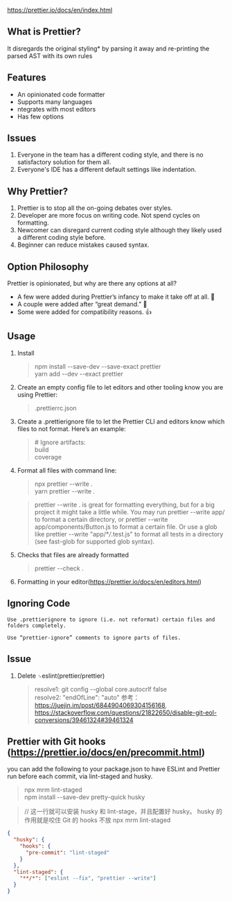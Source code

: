 <https://prettier.io/docs/en/index.html>

## What is Prettier?

It disregards the original styling\* by parsing it away and re-printing the parsed AST with its own rules

## Features

- An opinionated code formatter
- Supports many languages
- ntegrates with most editors
- Has few options

## Issues

1. Everyone in the team has a different coding style, and there is no satisfactory solution for them all.
2. Everyone's IDE has a different default settings like indentation.

## Why Prettier?

1. Prettier is to stop all the on-going debates over styles.
2. Developer are more focus on writing code. Not spend cycles on formatting.
3. Newcomer can disregard current coding style although they likely used a different coding style before.
4. Beginner can reduce mistakes caused syntax.

## Option Philosophy

Prettier is opinionated, but why are there any options at all?

- A few were added during Prettier’s infancy to make it take off at all. 🚀
- A couple were added after “great demand.” 🤔
- Some were added for compatibility reasons. 👍

## Usage

1. Install
   > npm install --save-dev --save-exact prettier  
   > yarn add --dev --exact prettier
2. Create an empty config file to let editors and other tooling know you are using Prettier:
   > .prettierrc.json
3. Create a .prettierignore file to let the Prettier CLI and editors know which files to not format. Here’s an example:
   > \# Ignore artifacts:  
   > build  
   > coverage
4. Format all files with command line:

   > npx prettier --write .  
   > yarn prettier --write .

   > prettier --write . is great for formatting everything, but for a big project it might take a little while. You may run prettier --write app/ to format a certain directory, or prettier --write app/components/Button.js to format a certain file. Or use a glob like prettier --write "app/\*_/_.test.js" to format all tests in a directory (see fast-glob for supported glob syntax).

5. Checks that files are already formatted
   > prettier --check .
6. Formatting in your editor(https://prettier.io/docs/en/editors.html)
   >

## Ignoring Code

    Use .prettierignore to ignore (i.e. not reformat) certain files and folders completely.

    Use “prettier-ignore” comments to ignore parts of files.

## Issue

   1. Delete `␍`eslint(prettier/prettier)
      > resolve1: git config --global core.autocrlf false  
      > resolve2: "endOfLine": "auto" 
      > 参考： <https://juejin.im/post/6844904069304156168>, <https://stackoverflow.com/questions/21822650/disable-git-eol-conversions/39461324#39461324>

## Prettier with Git hooks (https://prettier.io/docs/en/precommit.html)

you can add the following to your package.json to have ESLint and Prettier run before each commit, via lint-staged and husky.

> npx mrm lint-staged  
> npm install --save-dev pretty-quick husky

> // 这一行就可以安装 husky 和 lint-stage，并且配置好 husky。 husky 的作用就是咬住 Git 的 hooks 不放
> npx mrm lint-staged

```json
{
  "husky": {
    "hooks": {
      "pre-commit": "lint-staged"
    }
  },
  "lint-staged": {
    "**/*": ["eslint --fix", "prettier --write"]
  }
}
```
